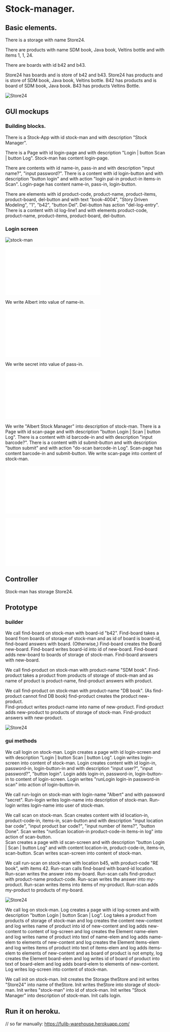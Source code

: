 # Stock-manager. 

## Basic elements. 

There is a storage with name Store24. 

There are products with name SDM book, Java book, Veltins bottle
and with items 1, 1, 24. 

There are boards with id b42 and b43.

Store24 has boards and is store of b42 and b43.
Store24 has products and is store of SDM book, Java book, Veltins bottle.
B42 has products and is board of SDM book, Java book.
B43 has products Veltins Bottle.

![Store24](objects.svg)

## GUI mockups

### Building blocks. 

There is a Stock-App with id stock-man 
and with description "Stock Manager".

There is a Page with id login-page 
and with description "Login | button Scan | button Log".
Stock-man has content login-page.

There are contents with id name-in, pass-in
and with description "input name?", "input password?".
There is a content with id login-button and with description "button login"
and with action "login pal-in product-in items-in Scan".
Login-page has content name-in, pass-in, login-button.

There are elements with id product-code, product-name, product-items, product-board, del-button and 
with text "book-4004", "Story Driven Modeling", "1", "b42", "button Del". 
Del-button has action "del-log-entry".
There is a content with id log-line1 and with elements product-code, product-name, product-items, product-board, del-button.

### Login screen

![stock-man](gui.svg)

![stock-man](stock01.html)

We write Albert into value of name-in. 

![stock-man](stock02.html)

We write secret into value of pass-in. 

![stock-man](stock03.html)

We write "Albert Stock Manager" into description of stock-man.
There is a Page with id scan-page 
and with description "button Login | Scan | button Log".
There is a content with id barcode-in and with description "input barcode?".
There is a content with id submit-button and with description "button submit"
and with action "do-scan barcode-in Log".
Scan-page has content barcode-in and submit-button. 
We write scan-page into content of stock-man. 

![stock-man](stock04.html)

![stock-man](stock01-04.mockup.html)

## Controller

Stock-man has storage Store24. 


## Prototype

### builder

We call find-board on stock-man with board-id "b42". 
Find-board takes a board from boards of storage of stock-man 
and as id of board is board-id, find-board answers with board.
(Otherwise,) Find-board creates the Board new-board. 
Find-board writes board-id into id of new-board. 
Find-board adds new-board to boards of storage of stock-man. 
Find-board answers with new-board. 

We call find-product on stock-man with product-name "SDM book". 
Find-product takes a product from products of storage of stock-man
and as name of product is product-name, find-product answers with product.

We call find-product on stock-man with product-name "DB book". 
(As find-product cannot find DB book)
find-product creates the product new-product.   
Find-product writes product-name into name of new-product.
Find-product adds new-product to products of storage of stock-man.
Find-product answers with new-product. 

![Store24](find-product.svg)

### gui methods

We call login on stock-man.
Login creates a page with id login-screen 
and with description "Login | button Scan | button Log".
Login writes login-screen into content of stock-man.
Login creates content with id login-in, password-in, login-button-in
and with description "input user?", "input password?", "button login".
Login adds login-in, password-in, login-button-in to content of login-screen. 
Login writes "runLogin login-in password-in scan" into action of login-button-in.

We call run-login on stock-man with login-name "Albert" and with password "secret". 
Run-login writes login-name into description of stock-man. 
Run-login writes login-name into user of stock-man. 

We call scan on stock-man.
Scan creates content with id location-in, product-code-in, items-in, scan-button 
and with description 
  "input location bar code",
  "input product bar code?", 
  "input number of items?",
  "button Done".
Scan writes "runScan location-in product-code-in items-in log" into action of scan-button.   
Scan creates a page with id scan-screen 
and with description "button Login | Scan | button Log"
and with content location-in, product-code-in, items-in, scan-button.
Scan writes scan-screen into content of stock-man.

We call run-scan on stock-man with location b45, with product-code "RE book", with items 42.
Run-scan calls find-board with board-id location.
Run-scan writes the answer into my-board.
Run-scan calls find-product with product-name product-code. 
Run-scan writes the answer into my-product.
Run-scan writes items into items of my-product.
Run-scan adds my-product to products of my-board.  

![Store24](run-scan.svg)

We call log on stock-man.
Log creates a page with id log-screen 
and with description "button Login | button Scan | Log". 
Log takes a product from products of storage of stock-man
and log creates the content new-content 
and log writes name of product into id of new-content
and log adds new-content to content of log-screen
and log creates the Element name-elem 
and log writes name of product into text of name-elem
and log adds name-elem to elements of new-content
and log creates the Element items-elem 
and log writes items of product into text of items-elem
and log adds items-elem to elements of new-content
and as board of product is not empty,
log creates the Element board-elem 
and log writes id of board of product into text of board-elem
and log adds board-elem to elements of new-content.  
Log writes log-screen into content of stock-man. 


We call init on stock-man.
Init creates the Storage theStore and init writes "Store24" into name of theStore.
Init writes theStore into storage of stock-man.
Init writes "stock-man" into id of stock-man.
Init writes "Stock Manager" into description of stock-man. 
Init calls login.

## Run it on heroku. 

// so far manually: https://fulib-warehouse.herokuapp.com/
